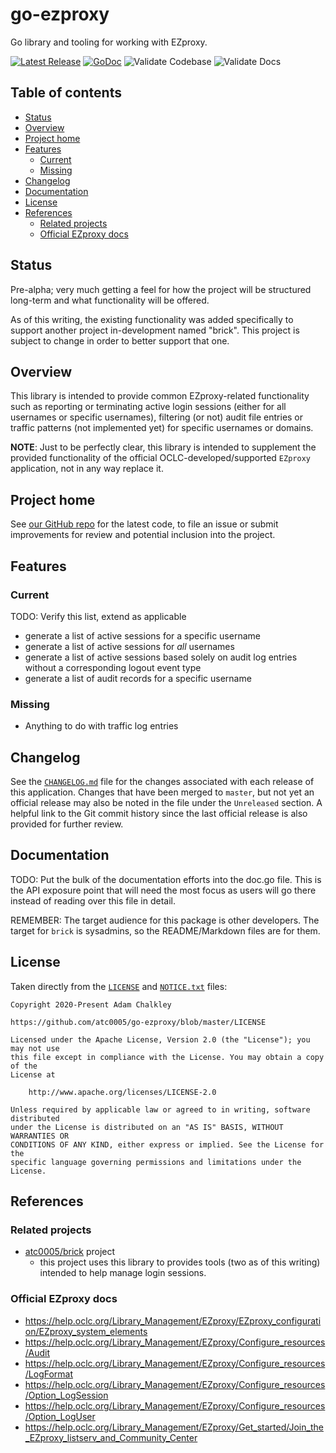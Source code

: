 <!-- omit in toc -->
# go-ezproxy

Go library and tooling for working with EZproxy.

[![Latest Release](https://img.shields.io/github/release/atc0005/go-ezproxy.svg?style=flat-square)](https://github.com/atc0005/go-ezproxy/releases/latest)
[![GoDoc](https://godoc.org/github.com/atc0005/go-ezproxy?status.svg)](https://godoc.org/github.com/atc0005/go-ezproxy)
![Validate Codebase](https://github.com/atc0005/go-ezproxy/workflows/Validate%20Codebase/badge.svg)
![Validate Docs](https://github.com/atc0005/go-ezproxy/workflows/Validate%20Docs/badge.svg)

<!-- omit in toc -->
## Table of contents

- [Status](#status)
- [Overview](#overview)
- [Project home](#project-home)
- [Features](#features)
  - [Current](#current)
  - [Missing](#missing)
- [Changelog](#changelog)
- [Documentation](#documentation)
- [License](#license)
- [References](#references)
  - [Related projects](#related-projects)
  - [Official EZproxy docs](#official-ezproxy-docs)

## Status

Pre-alpha; very much getting a feel for how the project will be structured
long-term and what functionality will be offered.

As of this writing, the existing functionality was added specifically to
support another project in-development named "brick". This project is subject
to change in order to better support that one.

## Overview

This library is intended to provide common EZproxy-related functionality such
as reporting or terminating active login sessions (either for all usernames or
specific usernames), filtering (or not) audit file entries or traffic patterns
(not implemented yet) for specific usernames or domains.

**NOTE**: Just to be perfectly clear, this library is intended to supplement
the provided functionality of the official OCLC-developed/supported `EZproxy`
application, not in any way replace it.

## Project home

See [our GitHub repo](https://github.com/atc0005/go-ezproxy) for the latest code,
to file an issue or submit improvements for review and potential inclusion
into the project.

## Features

### Current

TODO: Verify this list, extend as applicable

- generate a list of active sessions for a specific username
- generate a list of active sessions for *all* usernames
- generate a list of active sessions based solely on audit log entries without
  a corresponding logout event type
- generate a list of audit records for a specific username

### Missing

- Anything to do with traffic log entries

## Changelog

See the [`CHANGELOG.md`](CHANGELOG.md) file for the changes associated with
each release of this application. Changes that have been merged to `master`,
but not yet an official release may also be noted in the file under the
`Unreleased` section. A helpful link to the Git commit history since the last
official release is also provided for further review.

## Documentation

TODO: Put the bulk of the documentation efforts into the doc.go file. This is
the API exposure point that will need the most focus as users will go there
instead of reading over this file in detail.

REMEMBER: The target audience for this package is other developers. The target
for `brick` is sysadmins, so the README/Markdown files are for them.

## License

Taken directly from the [`LICENSE`](LICENSE) and [`NOTICE.txt`](NOTICE.txt) files:

```License
Copyright 2020-Present Adam Chalkley

https://github.com/atc0005/go-ezproxy/blob/master/LICENSE

Licensed under the Apache License, Version 2.0 (the "License"); you may not use
this file except in compliance with the License. You may obtain a copy of the
License at

    http://www.apache.org/licenses/LICENSE-2.0

Unless required by applicable law or agreed to in writing, software distributed
under the License is distributed on an "AS IS" BASIS, WITHOUT WARRANTIES OR
CONDITIONS OF ANY KIND, either express or implied. See the License for the
specific language governing permissions and limitations under the License.
```

## References

### Related projects

- [atc0005/brick](https://github.com/atc0005/brick) project
  - this project uses this library to provides tools (two as of this writing)
    intended to help manage login sessions.

### Official EZproxy docs

- <https://help.oclc.org/Library_Management/EZproxy/EZproxy_configuration/EZproxy_system_elements>
- <https://help.oclc.org/Library_Management/EZproxy/Configure_resources/Audit>
- <https://help.oclc.org/Library_Management/EZproxy/Configure_resources/LogFormat>
- <https://help.oclc.org/Library_Management/EZproxy/Configure_resources/Option_LogSession>
- <https://help.oclc.org/Library_Management/EZproxy/Configure_resources/Option_LogUser>
- <https://help.oclc.org/Library_Management/EZproxy/Get_started/Join_the_EZproxy_listserv_and_Community_Center>
